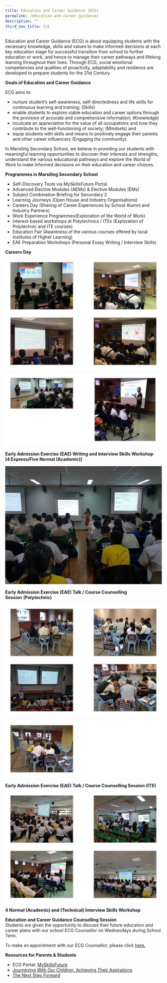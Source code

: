 ```yaml
---
title: Education and Career Guidance (ECG)
permalink: /education-and-career-guidance/
description: ""
third_nav_title: CCE
---
```

Education and Career Guidance (ECG) is about equipping students with the necessary knowledge, skills and values to make informed decisions at each key education stage for successful transition from school to further education or work, and hence to manage their career pathways and lifelong learning throughout their lives. Through ECG, social emotional competencies and qualities of proactivity, adaptability and resilience are developed to prepare students for the 21st Century.

**Goals of Education and Career Guidance** 

ECG aims to:

*   nurture student’s self-awareness, self-directedness and life skills for continuous learning and training; (Skills)
*   enable students to explore viable education and career options through the provision of accurate and comprehensive information; (Knowledge)
*   inculcate an appreciation for the value of all occupations and how they contribute to the well-functioning of society; (Mindsets) and
*   equip students with skills and means to positively engage their parents and other career influencers (Engaging the community).

In Marsiling Secondary School, we believe in providing our students with meaningful learning opportunities to discover their interests and strengths, understand the various educational pathways and explore the World of Work to make informed decisions on their education and career choices.

**Programmes in Marsiling Secondary School**

*   Self-Discovery Tools via MySkillsFuture Portal
*   Advanced Elective Modules (AEMs) & Elective Modules (EMs)
*   Subject Combination Briefing for Secondary 2
*   Learning Journeys (Open House and Industry Organisations)
*   Careers Day (Sharing of Career Experiences by School Alumni and Industry Partners)
*   Work Experience Programmes(Exploration of the World of Work)
*   Interest-based workshops at Polytechnics / ITEs (Exploration of Polytechnic and ITE courses)
*   Education Fair (Awareness of the various courses offered by local Institutes of Higher Learning)
*   EAE Preparation Workshops (Personal Essay Writing / Interview Skills)

**Careers Day**

![Careers Day](/images/Careers%20Day_1.jpg)

![Careers Day](/images/Careers%20Day_2.jpg)

**Early Admission Exercise (EAE) Writing and Interview Skills Workshop**  
**\[4 Express/Five Normal (Academic)\]**

![Early Admission Exercise (EAE) Writing and Interview Skills Workshop ](/images/7-1-768x576.jpeg)

**Early Admission Exercise (EAE) Talk / Course Counselling Session** **(Polytechnic)**

![Early Admission Exercise (EAE) Talk / Course Counselling Session (Polytechnic)](/images/Early%20Admission%20Exercise%20(EAE)%20Talk%20Course%20Counselling%20Session%20(Polytechnic)_1.jpg)

![Early Admission Exercise (EAE) Talk / Course Counselling Session (Polytechnic)](/images/Early%20Admission%20Exercise%20(EAE)%20Talk%20Course%20Counselling%20Session%20(Polytechnic)_2.jpg)

**Early Admission Exercise (EAE) Talk / Course Counselling Session** **(ITE)**

![Early Admission Exercise (EAE) Talk / Course Counselling Session (ITE)](/images/Early%20Admission%20Exercise%20(EAE)%20Talk%20Course%20Counselling%20Session%20(ITE).jpg)

**4 Normal (Academic) and (Technical) Interview Skills Workshop**

**Education and Career Guidance Counselling Session**  
Students are given the opportunity to discuss their future education and career plans with our school ECG Counsellor on Wednesdays during School Term.

To make an appointment with our ECG Counsellor, please click [here.](https://forms.gle/p89c9hnuQKKXmkwR6)

**Resources for Parents & Students**

*   ECG Portal: [MySkillsFuture](https://www.moe.gov.sg/education/programmes/social-and-emotional-learning/education-and-career-guidance/ecg-portal-for-students)
*   [Journeying With Our Children, Achieving Their Aspirations](https://www.moe.gov.sg/microsites/ecg-parent-guide/#p=1)
*   [The Next Step Forward](https://www.moe.gov.sg/microsites/next-step-forward/)